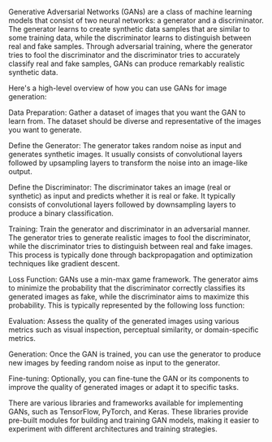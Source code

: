 Generative Adversarial Networks (GANs) are a class of machine learning models that consist of two neural networks: a generator and a discriminator. The generator learns to create synthetic data samples that are similar to some training data, while the discriminator learns to distinguish between real and fake samples. Through adversarial training, where the generator tries to fool the discriminator and the discriminator tries to accurately classify real and fake samples, GANs can produce remarkably realistic synthetic data.

Here's a high-level overview of how you can use GANs for image generation:

Data Preparation: Gather a dataset of images that you want the GAN to learn from. The dataset should be diverse and representative of the images you want to generate.

Define the Generator: The generator takes random noise as input and generates synthetic images. It usually consists of convolutional layers followed by upsampling layers to transform the noise into an image-like output.

Define the Discriminator: The discriminator takes an image (real or synthetic) as input and predicts whether it is real or fake. It typically consists of convolutional layers followed by downsampling layers to produce a binary classification.

Training: Train the generator and discriminator in an adversarial manner. The generator tries to generate realistic images to fool the discriminator, while the discriminator tries to distinguish between real and fake images. This process is typically done through backpropagation and optimization techniques like gradient descent.

Loss Function: GANs use a min-max game framework. The generator aims to minimize the probability that the discriminator correctly classifies its generated images as fake, while the discriminator aims to maximize this probability. This is typically represented by the following loss function:

Evaluation: Assess the quality of the generated images using various metrics such as visual inspection, perceptual similarity, or domain-specific metrics.

Generation: Once the GAN is trained, you can use the generator to produce new images by feeding random noise as input to the generator.

Fine-tuning: Optionally, you can fine-tune the GAN or its components to improve the quality of generated images or adapt it to specific tasks.

There are various libraries and frameworks available for implementing GANs, such as TensorFlow, PyTorch, and Keras. These libraries provide pre-built modules for building and training GAN models, making it easier to experiment with different architectures and training strategies.
